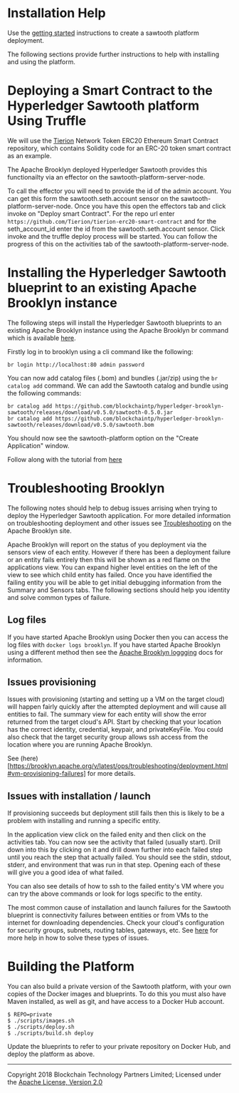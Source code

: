 Installation Help
=================

Use the [getting started](./getting-started.md) instructions to create a sawtooth platform deployment.

The following sections provide further instructions to help with installing and using the platform.

# Deploying a Smart Contract to the Hyperledger Sawtooth platform Using Truffle

We will use the [Tierion](https://github.com/Tierion/tierion-erc20-smart-contract) Network Token
ERC20 Ethereum Smart Contract repository, which contains Solidity code for an ERC-20 token smart
contract as an example.

The Apache Brooklyn deployed Hyperledger Sawtooth provides this functionailty via an effector on the
sawtooth-platform-server-node.

To call the effector you will need to provide the id of the admin account.  You can get this form the
sawtooth.seth.account sensor on the sawtooth-platform-server-node.  Once you have this open the effectors
tab and click invoke on "Deploy smart Contract".  For the repo url enter `https://github.com/Tierion/tierion-erc20-smart-contract`
and for the seth_account_id enter the id from the sawtooth.seth.account sensor.  Click invoke and
the truffle deploy process will be started.  You can follow the progress of this on the activities tab of
the sawtooth-platform-server-node.

# Installing the Hyperledger Sawtooth blueprint to an existing Apache Brooklyn instance

The following steps will install the Hyperledger Sawtooth blueprints to an existing
Apache Brooklyn instance using the Apache Brooklyn br command which is available
[here](https://brooklyn.apache.org/v/latest/ops/cli/).

Firstly log in to brooklyn using a cli command like the following:

    br login http://localhost:80 admin password

You can now add catalog files (.bom) and bundles (.jar/zip) using the `br catalog add`
command.  We can add the Sawtooth catalog and bundle using the following commands:

    br catalog add https://github.com/blockchaintp/hyperledger-brooklyn-sawtooth/releases/download/v0.5.0/sawtooth-0.5.0.jar
    br catalog add https://github.com/blockchaintp/hyperledger-brooklyn-sawtooth/releases/download/v0.5.0/sawtooth.bom

You should now see the sawtooth-platform option on the "Create Application" window.

Follow along with the tutorial from [here](https://github.com/blockchaintp/hyperledger-brooklyn-sawtooth#configure-and-add-an-aws-deployment-location)

# Troubleshooting Brooklyn

The following notes should help to debug issues arrising when trying to deploy the
Hyperledger Sawtooth application.  For more detailed information on troubleshooting
deployment and other issues see
[Troubleshooting](https://brooklyn.apache.org/v/latest/ops/troubleshooting/index.html)
on the Apache Brooklyn site.

Apache Brooklyn will report on the status of you deployment via the sensors view of
each entity.  However if there has been a deployment failure or an entity fails
entirely then this will be shown as a red flame on the applications view.  You can
expand higher level entities on the left of the view to see which child entity has failed.
Once you have identified the failing entity you will be able to get initial debugging
information from the Summary and Sensors tabs.  The following sections should help you
identity and solve common types of failure.

## Log files

If you have started Apache Brooklyn using Docker then you can access the log files with
`docker logs brooklyn`. If you have started Apache Brooklyn using a different method then
see the [Apache Brooklyn loggging](https://brooklyn.apache.org/v/latest/ops/logging.html)
docs for information.

## Issues provisioning

Issues with provisioning (starting and setting up a VM on the target cloud) will happen fairly
quickly after the attempted deployment and will cause all entities to fail.  The summary view
for each entity will show the error returned from the target cloud's API.  Start by checking
that your location has the correct identity, credential, keypair, and privateKeyFile.  You
could also check that the target security group allows ssh access from the location where you
are running Apache Brooklyn.

See (here)[https://brooklyn.apache.org/v/latest/ops/troubleshooting/deployment.html#vm-provisioning-failures]
for more details.

## Issues with installation / launch

If provisioning succeeds but deployment still fails then this is likely to be a problem with
installing and running a specific entity.

In the application view click on the failed enity and then click on the activities tab.  You can
now see the activity that failed (usually start).  Drill down into this by clicking on it and drill
down further into each failed step until you reach the step that actually failed.  You should see the
stdin, stdout, stderr, and environment that was run in that step.  Opening each of these will give you
a good idea of what failed.

You can also see details of how to ssh to the failed entity's VM where you can try the above commands
or look for logs specific to the entity.

The most common cause of installation and launch failures for the Sawtooth blueprint is connectivity
failures between entities or from VMs to the internet for downloading dependencies.  Check your
cloud's configuration for security groups, subnets, routing tables, gateways, etc.  See
[here](https://brooklyn.apache.org/v/latest/ops/troubleshooting/connectivity.html) for more help
in how to solve these types of issues.

# Building the Platform

You can also build a private version of the Sawtooth platform, with your own copies of the Docker images and blueprints. To do this you must also have Maven installed, as well as git, and have access to a Docker Hub account.

    $ REPO=private
    $ ./scripts/images.sh
    $ ./scripts/deploy.sh
    $ ./scripts/build.sh deploy

Update the blueprints to refer to your private repository on Docker Hub, and deploy the platform as above.


---
Copyright 2018 Blockchain Technology Partners Limited; Licensed under the [Apache License, Version 2.0](./LICENSE)
